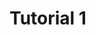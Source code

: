 # Tutorial 1
<!-- Change this title with a meaningful one and rename the doc to have a more meaningful name per the project -->
<!-- write the body of the tutorial here -->